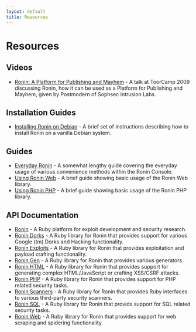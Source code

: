 ```yaml
---
layout: default
title: Resources
---
```


Resources
=========

Videos
------

* [Ronin: A Platform for Publishing and Mayhem](http://www.vimeo.com/7359548) - 
  A talk at ToorCamp 2009 discussing Ronin, how it can be used as a
  Platform for Publishing and Mayhem, given by Postmodern of Sophsec
  Intrusion Labs.

Installation Guides
-------------------

* [Installing Ronin on Debian](ronin_on_debian.html) -
  A brief set of instructions describing how to install Ronin on a vanilla
  Debian system.

Guides
------

* [Everyday Ronin](everyday_ronin.html) - 
  A somewhat lengthy guide covering the everyday usage of various
  convenience methods within the Ronin Console.
* [Using Ronin Web](using_ronin_web.html) -
  A brief guide showing basic usage of the Ronin Web library.
* [Using Ronin PHP](using_ronin_php.html) -
  A brief guide showing basic usage of the Ronin PHP library.

API Documentation
-----------------

* [Ronin](http://ronin.rubyforge.org/docs/ronin/) - A Ruby platform for
  exploit development and security research.
* [Ronin Dorks](http://ronin.rubyforge.org/docs/ronin-dorks/) -
  A Ruby library for Ronin that provides support for various Google (tm)
  Dorks and Hacking functionality.
* [Ronin Exploits](http://ronin.rubyforge.org/docs/ronin-exploits/) -
  A Ruby library for Ronin that provides exploitation and payload crafting
  functionality.
* [Ronin Gen](http://ronin.rubyforge.org/docs/ronin-gen/) - A Ruby library
  for Ronin that provides various generators.
* [Ronin HTML](http://ronin.rubyforge.org/docs/ronin-html/) - A Ruby library
  for Ronin that provides support for generating complex HTML/JavaScript or
  crafting XSS/CSRF attacks.
* [Ronin PHP](http://ronin.rubyforge.org/docs/ronin-php/) - A Ruby library
  for Ronin that provides support for PHP related security tasks.
* [Ronin Scanners](http://ronin.rubyforge.org/docs/ronin-scanners/) -
  A Ruby library for Ronin that provides Ruby interfaces to various
  third-party security scanners.
* [Ronin SQL](http://ronin.rubyforge.org/docs/ronin-sql/) - A Ruby library
  for Ronin that provids support for SQL related security tasks.
* [Ronin Web](http://ronin.rubyforge.org/docs/ronin-web/) - A Ruby library
  for Ronin that provides support for web scraping and spidering
  functionality.

